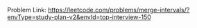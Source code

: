 Problem Link: https://leetcode.com/problems/merge-intervals/?envType=study-plan-v2&envId=top-interview-150

```
```
